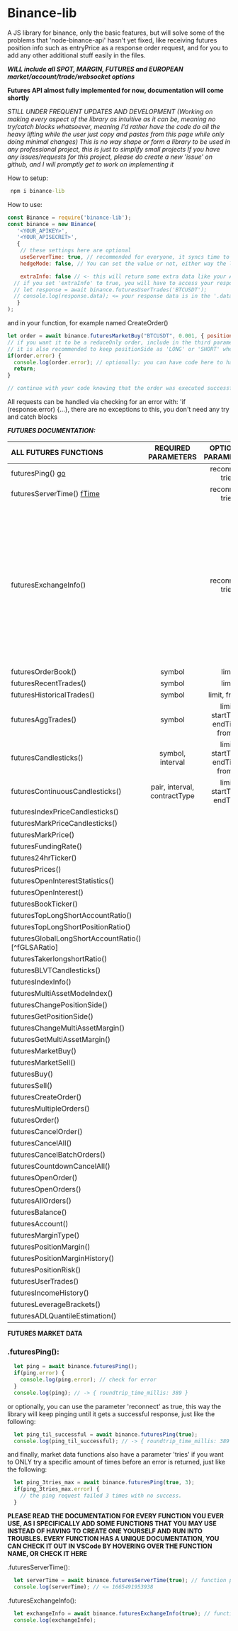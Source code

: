 # Binance-lib
 A JS library for binance, only the basic features, but will solve some of the problems that 'node-binance-api' hasn't yet fixed, like receiving futures position info such as entryPrice as a response order request, and for you to add any other additional stuff easily in the files.

 ***WILL include all SPOT, MARGIN, FUTURES and EUROPEAN market/account/trade/websocket options***

 **Futures API almost fully implemented for now, documentation will come shortly**
 
 *STILL UNDER FREQUENT UPDATES AND DEVELOPMENT (Working on making every aspect of the library as intuitive as it can be, meaning no try/catch blocks whatsoever, meaning I'd rather have the code do all the heavy lifting while the user just copy and pastes from this page while only doing minimal changes)*
 *This is no way shape or form a library to be used in any professional project, this is just to simplify small projects*
*If you have any issues/requests for this project, please do create a new 'issue' on github, and I will promptly get to work on implementing it*

 How to setup:
 ```bat
  npm i binance-lib
 ```

 How to use:
```js
const Binance = require('binance-lib');
const binance = new Binance(
   '<YOUR_APIKEY>',
   '<YOUR_APISECRET>',
   {
    // these settings here are optional
    useServerTime: true, // recommended for everyone, it syncs time to the server's time
    hedgeMode: false, // You can set the value or not, either way the library will handle it automatically if it receives an error about your hedgeMode setting not matching your request

    extraInfo: false // <- this will return some extra data like your APIKeys' "Used Weight" and the Server Processing Time for your request and the latency (or total elapsed time from sending the request and receiving the response)
  // if you set 'extraInfo' to true, you will have to access your response data via the .data property of the response variable => 
  // let response = await binance.futuresUserTrades('BTCUSDT');
  // console.log(response.data); <= your response data is in the '.data' property
   }
);
```

and in your function, for example named CreateOrder()
```js
let order = await binance.futuresMarketBuy("BTCUSDT", 0.001, { positionSide: 'LONG', reduceOnly: false}); 
// if you want it to be a reduceOnly order, include in the third parameter 'reduceOnly: true' (order will be returned as an error if there was no position open on your account)
// it is also recommended to keep positionSide as 'LONG' or 'SHORT' whether you are on side Buy or Sell even if you aren't a hedgeMode user (because the program will automatically switch to hedgeMode for you if you forgot to specify it while loading the module)
if(order.error) {
  console.log(order.error); // optionally: you can have code here to handle the error
  return;
}

// continue with your code knowing that the order was executed successfully
```
All requests can be handled via checking for an error with: 'if (response.error) {...}, there are no exceptions to this, you don't need any try and catch blocks


***FUTURES DOCUMENTATION:***

|ALL FUTURES FUNCTIONS                             |REQUIRED PARAMETERS         |OPTIONAL PARAMETERS              |OPTIONS = {}    |
|:-------------------------------------------------|:--------------------------:|:-------------------------------:|:--------------:|
|futuresPing()                     [go](#futuresPing)|                            |reconnect, tries                 |                |
|futuresServerTime()                [fTime](#fTime)|                            |reconnect, tries                 |                |
|futuresExchangeInfo()                             |                            |reconnect, tries                 |quantityPrecision, pricePrecision, contractType, status, baseAsset, quoteAsset, marginAsset, baseAssetPrecision, quotePrecision, minNotional, timeInForce, orderTypes, priceFilters, priceFilters, lotFilters, marketLotFilters, maxNumOrders, maxNumAlgoOrders, percentPriceFilters|
|futuresOrderBook()                                |symbol                      |limit                            |                |
|futuresRecentTrades()                             |symbol                      |limit                            |                |
|futuresHistoricalTrades()                         |symbol                      |limit, fromId                    |                |
|futuresAggTrades()                                |symbol                      |limit, startTime, endTime, fromId|                |
|futuresCandlesticks()                             |symbol, interval            |limit, startTime, endTime, fromId|                |
|futuresContinuousCandlesticks()                   |pair, interval, contractType|limit, startTime, endTime        |                |
|futuresIndexPriceCandlesticks()                   |                   |                                 |                |
|futuresMarkPriceCandlesticks()                    |                   |                                 |                |
|futuresMarkPrice()                                |                   |                                 |                |
|futuresFundingRate()                              |                   |                                 |                |
|futures24hrTicker()                               |                   |                                 |                |
|futuresPrices()                                   |                   |                                 |                |
|futuresOpenInterestStatistics()                   |                   |                                 |                |
|futuresOpenInterest()                             |                   |                                 |                |
|futuresBookTicker()                               |                   |                                 |                |
|futuresTopLongShortAccountRatio()                 |                   |                                 |                |
|futuresTopLongShortPositionRatio()                |                   |                                 |                |
|futuresGlobalLongShortAccountRatio() [^fGLSARatio]|                   |                                 |                |
|futuresTakerlongshortRatio()                      |                   |                                 |                |
|futuresBLVTCandlesticks()                         |                   |                                 |                |
|futuresIndexInfo()                  |                   |                                 |                |
|futuresMultiAssetModeIndex()        |                   |                                 |                |
|futuresChangePositionSide()         |                   |                                 |                |
|futuresGetPositionSide()            |                   |                                 |                |
|futuresChangeMultiAssetMargin()     |                   |                                 |                |
|futuresGetMultiAssetMargin()        |                   |                                 |                |
|futuresMarketBuy()                  |                   |                                 |                |
|futuresMarketSell()                 |                   |                                 |                |
|futuresBuy()                        |                   |                                 |                |
|futuresSell()                       |                   |                                 |                |
|futuresCreateOrder()                |                   |                                 |                |
|futuresMultipleOrders()             |                   |                                 |                |
|futuresOrder()                      |                   |                                 |                |
|futuresCancelOrder()                |                   |                                 |                |
|futuresCancelAll()                  |                   |                                 |                |
|futuresCancelBatchOrders()          |                   |                                 |                |
|futuresCountdownCancelAll()         |                   |                                 |                |
|futuresOpenOrder()                  |                   |                                 |                |
|futuresOpenOrders()                 |                   |                                 |                |
|futuresAllOrders()                  |                   |                                 |                |
|futuresBalance()                    |                   |                                 |                |
|futuresAccount()                    |                   |                                 |                |
|futuresMarginType()                 |                   |                                 |                |
|futuresPositionMargin()             |                   |                                 |                |
|futuresPositionMarginHistory()      |                   |                                 |                |
|futuresPositionRisk()               |                   |                                 |                |
|futuresUserTrades()                 |                   |                                 |                |
|futuresIncomeHistory()              |                   |                                 |                |
|futuresLeverageBrackets()           |                   |                                 |                |
|futuresADLQuantileEstimation()      |                   |                                 |                |

**FUTURES MARKET DATA**
 
### .futuresPing():
```js
  let ping = await binance.futuresPing();
  if(ping.error) {
    console.log(ping.error); // check for error
  }
  console.log(ping); // -> { roundtrip_time_millis: 389 }
```

or optionally, you can use the parameter 'reconnect' as true, this way the library will keep pinging until it gets a successful response, just like the following:
```js
  let ping_til_successful = await binance.futuresPing(true);
  console.log(ping_til_successful); // -> { roundtrip_time_millis: 389 } even though it took 10 consecutive tries to finally get a response
```

and finally, market data functions also have a parameter 'tries' if you want to ONLY try a specific amount of times before an error is returned, just like the following:
```js
  let ping_3tries_max = await binance.futuresPing(true, 3);
  if(ping_3tries_max.error) {
    // the ping request failed 3 times with no success.
  }
```
**PLEASE READ THE DOCUMENTATION FOR EVERY FUNCTION YOU EVER USE, AS I SPECIFICALLY ADD SOME FUNCTIONS THAT YOU MAY USE INSTEAD OF HAVING TO CREATE ONE YOURSELF AND RUN INTO TROUBLES. EVERY FUNCTION HAS A UNIQUE DOCUMENTATION, YOU CAN CHECK IT OUT IN VSCode BY HOVERING OVER THE FUNCTION NAME, OR CHECK IT HERE**

.futuresServerTime():
```js
  let serverTime = await binance.futuresServerTime(true); // function parameters: (reconnect, tries, options {})
  console.log(serverTime); // <= 1665491953938
```

.futuresExchangeInfo():
```js
  let exchangeInfo = await binance.futuresExchangeInfo(true); // function parameters: (reconnect, tries, options {})
  console.log(exchangeInfo);
```